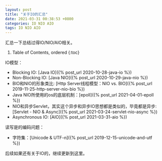 ```yaml
---
layout: post
title: "关于IO的汇总"
date: 2021-03-31 00:38:53 +0800
categories: IO NIO AIO
tags: IO NIO AIO
---
```


汇总一下总结过得IO/NIO/AIO相关。

1. Table of Contents, ordered
{:toc}

IO模型：
- Blocking IO: [Java IO]({% post_url 2020-10-28-java-io %})
- Non-Blocking IO: [Java NIO]({% post_url 2020-10-29-java-nio %})
- BIO和NIO的形象类比: [Http Server线程模型：NIO vs. BIO]({% post_url 2019-11-25-http-server-nio-bio %})
- Java NIO所使用的os的底层机制：[epoll]({% post_url 2021-04-01-epoll %})
- NIO和异步Servlet，其实这个异步和异步IO思想都是类似的，毕竟都是异步: [Servlet - NIO & Async]({% post_url 2021-03-24-servlet-nio-async %})
- Asynchronous IO: [AIO]({% post_url 2021-03-31-aio %})

读写是的编码问题：
- 字符集：[Unicode & UTF-n]({% post_url 2019-12-15-unicode-and-utf %})

后续如果还有关于IO的，继续更新到这里。

